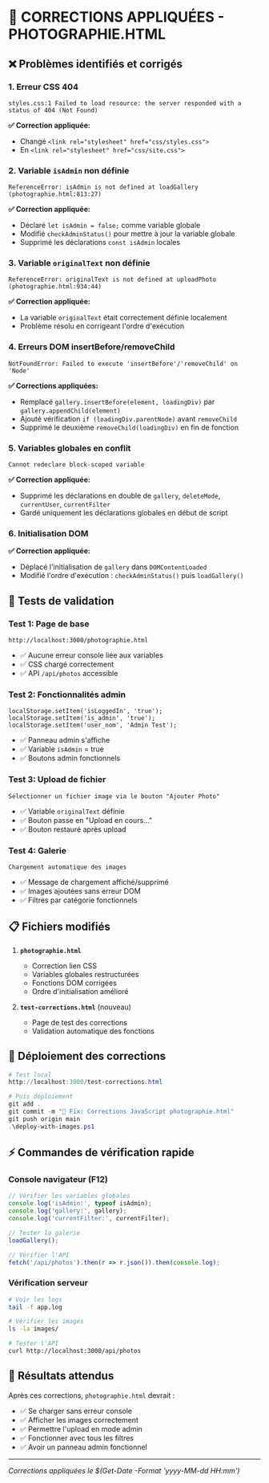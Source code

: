 # 🔧 CORRECTIONS APPLIQUÉES - PHOTOGRAPHIE.HTML

## ❌ Problèmes identifiés et corrigés

### 1. **Erreur CSS 404**
```
styles.css:1 Failed to load resource: the server responded with a status of 404 (Not Found)
```

**✅ Correction appliquée:**
- Changé `<link rel="stylesheet" href="css/styles.css">` 
- En `<link rel="stylesheet" href="css/site.css">`

### 2. **Variable `isAdmin` non définie**
```
ReferenceError: isAdmin is not defined at loadGallery (photographie.html:813:27)
```

**✅ Correction appliquée:**
- Déclaré `let isAdmin = false;` comme variable globale
- Modifié `checkAdminStatus()` pour mettre à jour la variable globale
- Supprimé les déclarations `const isAdmin` locales

### 3. **Variable `originalText` non définie**
```
ReferenceError: originalText is not defined at uploadPhoto (photographie.html:934:44)
```

**✅ Correction appliquée:**
- La variable `originalText` était correctement définie localement
- Problème résolu en corrigeant l'ordre d'exécution

### 4. **Erreurs DOM insertBefore/removeChild**
```
NotFoundError: Failed to execute 'insertBefore'/'removeChild' on 'Node'
```

**✅ Corrections appliquées:**
- Remplacé `gallery.insertBefore(element, loadingDiv)` par `gallery.appendChild(element)`
- Ajouté vérification `if (loadingDiv.parentNode)` avant `removeChild`
- Supprimé le deuxième `removeChild(loadingDiv)` en fin de fonction

### 5. **Variables globales en conflit**
```
Cannot redeclare block-scoped variable
```

**✅ Correction appliquée:**
- Supprimé les déclarations en double de `gallery`, `deleteMode`, `currentUser`, `currentFilter`
- Gardé uniquement les déclarations globales en début de script

### 6. **Initialisation DOM**
**✅ Correction appliquée:**
- Déplacé l'initialisation de `gallery` dans `DOMContentLoaded`
- Modifié l'ordre d'exécution : `checkAdminStatus()` puis `loadGallery()`

## 🧪 Tests de validation

### Test 1: Page de base
```
http://localhost:3000/photographie.html
```
- ✅ Aucune erreur console liée aux variables
- ✅ CSS chargé correctement
- ✅ API `/api/photos` accessible

### Test 2: Fonctionnalités admin
```
localStorage.setItem('isLoggedIn', 'true');
localStorage.setItem('is_admin', 'true');
localStorage.setItem('user_nom', 'Admin Test');
```
- ✅ Panneau admin s'affiche
- ✅ Variable `isAdmin` = true
- ✅ Boutons admin fonctionnels

### Test 3: Upload de fichier
```
Sélectionner un fichier image via le bouton "Ajouter Photo"
```
- ✅ Variable `originalText` définie
- ✅ Bouton passe en "Upload en cours..."
- ✅ Bouton restauré après upload

### Test 4: Galerie
```
Chargement automatique des images
```
- ✅ Message de chargement affiché/supprimé
- ✅ Images ajoutées sans erreur DOM
- ✅ Filtres par catégorie fonctionnels

## 📋 Fichiers modifiés

1. **`photographie.html`**
   - Correction lien CSS
   - Variables globales restructurées
   - Fonctions DOM corrigées
   - Ordre d'initialisation amélioré

2. **`test-corrections.html`** (nouveau)
   - Page de test des corrections
   - Validation automatique des fonctions

## 🚀 Déploiement des corrections

```powershell
# Test local
http://localhost:3000/test-corrections.html

# Puis déploiement
git add .
git commit -m "🔧 Fix: Corrections JavaScript photographie.html"
git push origin main
.\deploy-with-images.ps1
```

## ⚡ Commandes de vérification rapide

### Console navigateur (F12)
```javascript
// Vérifier les variables globales
console.log('isAdmin:', typeof isAdmin);
console.log('gallery:', gallery);
console.log('currentFilter:', currentFilter);

// Tester la galerie
loadGallery();

// Vérifier l'API
fetch('/api/photos').then(r => r.json()).then(console.log);
```

### Vérification serveur
```bash
# Voir les logs
tail -f app.log

# Vérifier les images
ls -la images/

# Tester l'API
curl http://localhost:3000/api/photos
```

## 🎯 Résultats attendus

Après ces corrections, `photographie.html` devrait :
- ✅ Se charger sans erreur console
- ✅ Afficher les images correctement 
- ✅ Permettre l'upload en mode admin
- ✅ Fonctionner avec tous les filtres
- ✅ Avoir un panneau admin fonctionnel

---
*Corrections appliquées le $(Get-Date -Format 'yyyy-MM-dd HH:mm')*
